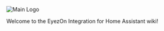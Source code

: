 ![Main Logo](https://github.com/ufodone/envisalink_new/wiki/images/logo.png)

Welcome to the EyezOn Integration for Home Assistant wiki!
